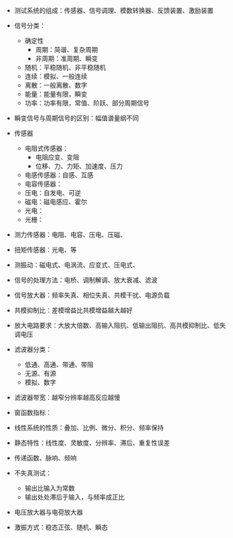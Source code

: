 * 测试系统的组成：传感器、信号调理、模数转换器、反馈装置、激励装置
* 信号分类：
  * 确定性
    * 周期：简谐、复杂周期
    * 非周期：准周期、瞬变
  * 随机：平稳随机、非平稳随机
  * 连续：模拟、一般连续
  * 离散：一般离散、数字
  * 能量：能量有限，瞬变
  * 功率：功率有限，常值、阶跃、部分周期信号
* 瞬变信号与周期信号的区别：幅值谱量纲不同
* 传感器
  * 电阻式传感器：
    * 电阻应变、变阻
    * 位移、力、力矩、加速度、压力
  * 电感传感器：自感、互感
  * 电容传感器：
  * 压电：自发电、可逆
  * 磁电：磁电感应、霍尔
  * 光电：
  * 光栅：
* 测力传感器：电阻、电容、压电、压磁、
* 扭矩传感器：光电、等
* 测振动：磁电式、电涡流、应变式、压电式、
* 信号的处理方法：电桥、调制解调、放大衰减、滤波
* 信号放大器：频率失真、相位失真、共模干扰、电源负载
* 共模抑制比：差模增益比共模增益越大越好
* 放大电路要求：大放大倍数、高输入阻抗、低输出阻抗、高共模抑制比、低失调电压
* 滤波器分类：
  * 低通、高通、带通、带阻
  * 无源、有源
  * 模拟、数字
* 滤波器带宽：越窄分辨率越高反应越慢
* 窗函数指标：
* 线性系统的性质：叠加、比例、微分、积分、频率保持
* 静态特性：线性度、灵敏度、分辨率、滞后、重复性误差
* 传递函数、脉响、频响
* 不失真测试：
  * 输出比输入为常数
  * 输出处处滞后于输入，与频率成正比

* 电压放大器与电荷放大器
* 激振方式：稳态正弦、随机、瞬态

